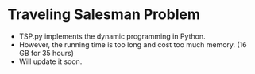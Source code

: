 # Traveling Salesman Problem

* TSP.py implements the dynamic programming in Python.
* However, the running time is too long and cost too much memory. (16 GB for 35 hours)
* Will update it soon.
